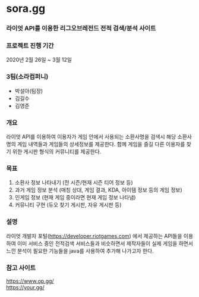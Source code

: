 # sora.gg
### 라이엇 API를 이용한 리그오브레전드 전적 검색/분석 사이트

### 프로젝트 진행 기간
2020년 2월 26일 ~ 3월 12일

### 3팀(소라컴퍼니)
- 박설아(팀장)
- 김길수
- 김영준

### 개요
라이엇 API를 이용하여 이용자가 게임 안에서 사용되는 소환사명을 검색시 해당 소환사명의 게임
내역들과 게임들의 상세정보를 제공한다. 함께 게임을 즐길 다른 이용자를 찾기 위한 게시판
형식의 커뮤니티를 제공한다.

### 목표
1. 소환사 정보 나타내기 (전 시즌/현재 시즌 티어 정보 등)
2. 과거 게임 정보 분석 (매칭 상대, 게임 결과, KDA, 아이템 정보 등의 게임 정보)
3. 인게임 정보 (현재 게임 중이라면 현재 게임 정보 나타냄)
4. 커뮤니티 구현 (듀오 찾기 게시판, 자유 게시판 등)

### 설명
라이엇 개발자 포털(https://developer.riotgames.com) 에서 제공하는 API들을 이용하여 이미
서비스 중인 전적검색 서비스들과 비슷하면서 제작자들이 실제 게임을 하면서 느낀 분석이
필요한 기능들을 java를 사용하여 추가해 나가고자 한다.

### 참고 사이트
https://www.op.gg/ <br>
https://your.gg/
